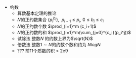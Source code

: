 * 约数
	* 算数基本定理的推论
	* $N$的正约数集合 $\{ p_i^{b_i} \}$, $\; p_{i-1} \le p_i, ~0 \le b_i \le c_i$
	* $N$的正约数个数 $\prod_{i=1}^m (c_i+1)$
	* $N$的正约数的和 $\prod_{i=1}^m(\sum_{j=0}^{c_i}(p_i^j))$
	* 试除法 整数$N$ 的约数上界为$\sqrt{N}$
	* 倍数法 整数$1 \sim N$的约数个数和约为 $N log N$
	* ??? 前11个质数的积 > 2e9	
